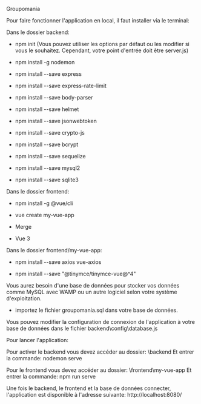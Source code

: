 Groupomania

Pour faire fonctionner l'application en local, il faut installer via le terminal:

Dans le dossier backend: 

- npm init (Vous pouvez utiliser les options par défaut ou les modifier si vous le souhaitez. Cependant, votre point d'entrée doit être server.js)

- npm install -g nodemon

- npm install --save express

- npm install --save express-rate-limit

- npm install --save body-parser

- npm install --save helmet

- npm install --save jsonwebtoken

- npm install --save crypto-js

- npm install --save bcrypt

- npm install --save sequelize

- npm install --save mysql2

- npm install --save sqlite3

Dans le dossier frontend:

- npm install -g @vue/cli

- vue create my-vue-app
- Merge
- Vue 3

Dans le dossier frontend/my-vue-app:

- npm install --save axios vue-axios

- npm install --save "@tinymce/tinymce-vue@^4"

Vous aurez besoin d'une base de données pour stocker vos données comme MySQL avec WAMP ou un autre logiciel selon votre système d'exploitation.

- importez le fichier groupomania.sql dans votre base de données.

Vous pouvez modifier la configuration de connexion de l'application à votre base de données dans le fichier backend\config\database.js

Pour lancer l'application:

Pour activer le backend vous devez accéder au dossier: \backend 
Et entrer la commande: nodemon serve

Pour le frontend vous devez accéder au dossier: \frontend\my-vue-app
Et entrer la commande: npm run serve

Une fois le backend, le frontend et la base de données connecter, l'application est disponible à l'adresse suivante: http://localhost:8080/